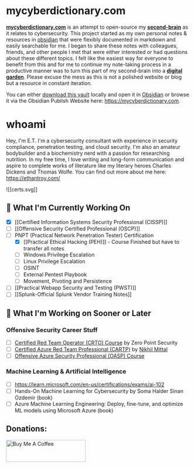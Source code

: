 # mycyberdictionary.com

[**mycyberdictionary.com**](https://mycyberdictionary.com) is an attempt to open-source my [**second-brain**](https://fortelabs.com/blog/basboverview/) as it relates to cybersecurity. This project started as my own personal notes & resources in [obsidian](https://obsidian.md/) that were flexibly documented in markdown and easily searchable for me. I began to share these notes with colleagues, friends, and other people I met that were either interested or had questions about these different topics. I felt like the easiest way for everyone to benefit from this and for me to continue my note-taking process in a productive manner was to turn this part of my second-brain into a [**digital garden**](https://maggieappleton.com/garden-history). Please excuse the mess as this is not a polished website or blog but a resource in constant iteration.

You can either [download this vault](https://github.com/ethanolivertroy/mycyberdictionary) locally and open it in [Obsidian](https://obsidian.md/) or browse it via the Obsidian Publish Website here: https://mycyberdictionary.com.

# whoami

Hey, I'm E.T. I'm a cybersecurity consultant with experience in security compliance, penetration testing, and cloud security. I'm also an amateur bodybuilder and a biochemistry nerd with a passion for researching nutrition. In my free time, I love writing and long-form communication and aspire to complete works of literature like my literary heroes Charles Dickens and Thomas Wolfe. You can find out more about me here: https://ethantroy.com/

![[certs.svg]]

## 🥊 What I'm Currently Working On

 - [x] [[Certified Information Systems Security Professional (CISSP)]]
 - [ ] [[Offensive Security Certified Professional (OSCP)]] 
 - [ ] PNPT (Practical Network Penetration Tester) Certification
	 - [x] [[Practical Ethical Hacking (PEH)]] - Course Finished but have to transfer all notes
	 - [ ] Windows Privilege Escalation
	 - [ ] Linux Privilege Escalation
	 - [ ] OSINT
	 - [ ] External Pentest Playbook
	 - [ ] Movement, Pivoting and Persistence
- [ ] [[Practical Webapp Security and Testing (PWST)]]
- [ ] [[Splunk-Official Splunk Vendor Training Notes]]

## 🥊 What I'm Working on Sooner or Later

### Offensive Security Career Stuff
- [ ] [Certified Red Team Operator (CRTO) Course](https://training.zeropointsecurity.co.uk/courses/red-team-ops) by Zero Point Security
- [ ] [Certified Azure Red Team Professional (CARTP)](https://www.alteredsecurity.com/azureadlab) by [Nikhil Mittal](https://www.linkedin.com/in/mittalnikhil/)
- [ ] [Offensive Azure Security Professional (OASP) Course](https://cloudbreach.io/)

### Machine Learning & Artificial Intelligence
- [ ] https://learn.microsoft.com/en-us/certifications/exams/ai-102
- [ ] Hands-On Machine Learning for Cybersecurity by Soma Halder Sinan Ozdemir (book)
- [ ] Azure Machine Learning Engineering: Deploy, fine-tune, and optimize ML models using Microsoft Azure (book)

## Donations:
<a href="https://www.buymeacoffee.com/ethantroy" target="_blank"><img src="https://cdn.buymeacoffee.com/buttons/v2/default-yellow.png" alt="Buy Me A Coffee" style="height: 60px !important;width: 217px !important;" ></a>
